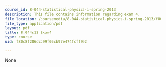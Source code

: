 ```yaml
---
course_id: 8-044-statistical-physics-i-spring-2013
description: This file contains information regarding exam 4.
file_location: /coursemedia/8-044-statistical-physics-i-spring-2013/f80c8f286dcc99f05cb97e474fcff9e2_MIT8_044S14_exam4_03.pdf
file_type: application/pdf
layout: pdf
title: 8.044s13 Exam4
type: course
uid: f80c8f286dcc99f05cb97e474fcff9e2

---
```

None